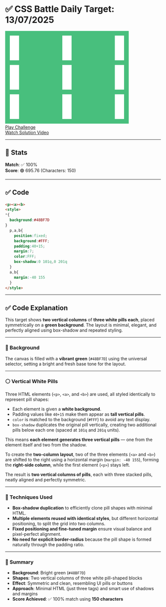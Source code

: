 # ✅ CSS Battle Daily Target: 13/07/2025

![Target](./images/13.png)  
[Play Challenge](https://cssbattle.dev/play/4K1nE3mlF0aqtgqqb2cE)  
[Watch Solution Video](https://youtube.com/shorts/KHDRm4PIt-U)

---

## 🔢 Stats

**Match**: ✅ 100%  
**Score**: 🟢 695.76 (Characters: 150)

---

## ✅ Code

```html
<p><a><b>
<style>
*{
  background:#48BF7D
}
  p,a,b{
    position:fixed;
    background:#FFF;
    padding:40+15;
    margin:7;
    color:FFF;
    box-shadow:0 101q,0 201q
  }
  a,b{
    margin:-40 155
  }
</style>
```

---

## ✅ Code Explanation

This target shows **two vertical columns** of **three white pills each**, placed symmetrically on a **green background**. The layout is minimal, elegant, and perfectly aligned using box-shadow and repeated styling.

---

### 🎨 Background

The canvas is filled with a **vibrant green** (`#48BF7D`) using the universal selector, setting a bright and fresh base tone for the layout.

---

### ⚪ Vertical White Pills

Three HTML elements (`<p>`, `<a>`, and `<b>`) are used, all styled identically to represent pill shapes:

* Each element is given a **white background**.
* Padding values like `40+15` make them appear as **tall vertical pills**.
* `color` is matched to the background (`#FFF`) to avoid any text display.
* `box-shadow` duplicates the original pill vertically, creating two additional pills below each one (spaced at `101q` and `201q` units).

This means **each element generates three vertical pills** — one from the element itself and two from the shadow.

To create the **two-column layout**, two of the three elements (`<a>` and `<b>`) are shifted to the right using a horizontal margin (`margin: -40 155`), forming the **right-side column**, while the first element (`<p>`) stays left.

The result is **two vertical columns of pills**, each with three stacked pills, neatly aligned and perfectly symmetric.

---

### 🧠 Techniques Used

* **Box-shadow duplication** to efficiently clone pill shapes with minimal HTML.
* **Multiple elements reused with identical styles**, but different horizontal positioning, to split the grid into two columns.
* **Fixed positioning and fine-tuned margin** ensure visual balance and pixel-perfect alignment.
* **No need for explicit border-radius** because the pill shape is formed naturally through the padding ratio.

---

### 🏁 Summary

* **Background**: Bright green (`#48BF7D`)
* **Shapes**: Two vertical columns of three white pill-shaped blocks
* **Effect**: Symmetric and clean, resembling UI pills or buttons
* **Approach**: Minimal HTML (just three tags) and smart use of shadows and margins
* **Score Achieved**: ✅ 100% match using **150 characters**